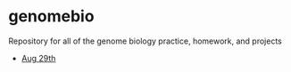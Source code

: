# genomebio
Repository for all of the genome biology practice, homework, and projects

* [Aug 29th](aug29.rmd)